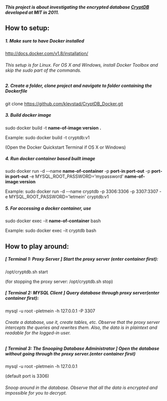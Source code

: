 ##### This project is about investigating the encrypted database [CryptDB](https://css.csail.mit.edu/cryptdb/) developed at MIT in 2011.

## How to setup:

##### 1. Make sure to have Docker installed

http://docs.docker.com/v1.8/installation/

###### This setup is for Linux. For OS X and Windows, install Docker Toolbox and skip the sudo part of the commands.

##### 2. Create a folder, clone project and navigate to folder containing the Dockerfile

git clone https://github.com/klevstad/CryptDB_Docker.git

##### 3. Build docker image

sudo docker build -t **name-of-image**:**version** **.**

Example: sudo docker build -t cryptdb:v1

(Open the Docker Quickstart Terminal if OS X or Windows)

##### 4. Run docker container based built image

sudo docker run -d --name **name-of-container** -p **port-in**:**port-out** -p **port-in**:**port-out** -e MYSQL_ROOT_PASSWORD='mypassword' **name-of-image**:**version**

Example: sudo docker run -d --name cryptdb -p 3306:3306 -p 3307:3307 -e MYSQL_ROOT_PASSWORD='letmein' cryptdb:v1

##### 5. For accessing a docker container, use

sudo docker exec -it **name-of-container** bash

Example: sudo docker exec -it cryptdb bash



## How to play around:


##### [ Terminal 1: Proxy Server ] Start the proxy server (enter container first):

/opt/cryptdb.sh start

(for stopping the proxy server: /opt/cryptdb.sh stop)


##### [ Terminal 2: MYSQL Client ] Query database through proxy server(enter container first):

mysql -u root -pletmein -h 127.0.0.1 -P 3307

###### Create a database, use it, create tables, etc. Observe that the proxy server intercepts the queries and rewrites them. Also, the data is in plaintext and readable for the logged-in user.


##### [ Terminal 3: The Snooping Database Administrator ] Open the database without going through the proxy server.(enter container first)

mysql -u root -pletmein -h 127.0.0.1

(default port is 3306)

###### Snoop around in the database. Observe that all the data is encrypted and impossible for you to decrypt.
